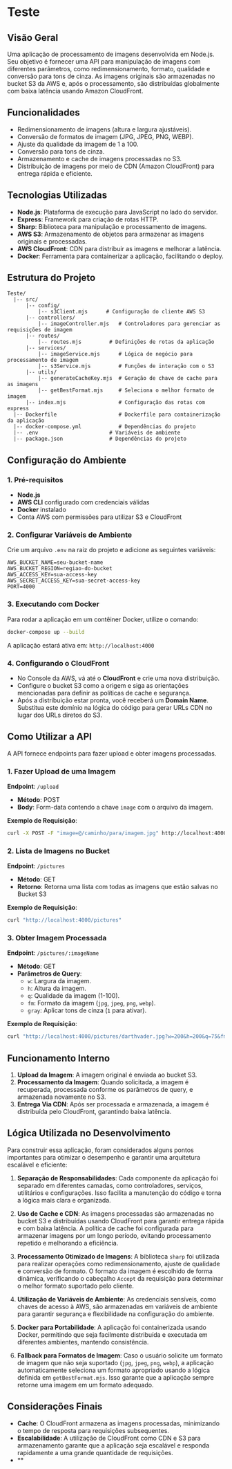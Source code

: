 # Teste

## Visão Geral

Uma aplicação de processamento de imagens desenvolvida em Node.js. Seu objetivo é fornecer uma API para manipulação de imagens com diferentes parâmetros, como redimensionamento, formato, qualidade e conversão para tons de cinza. As imagens originais são armazenadas no bucket S3 da AWS e, após o processamento, são distribuídas globalmente com baixa latência usando Amazon CloudFront.

## Funcionalidades

- Redimensionamento de imagens (altura e largura ajustáveis).
- Conversão de formatos de imagem (JPG, JPEG, PNG, WEBP).
- Ajuste da qualidade da imagem de 1 a 100.
- Conversão para tons de cinza.
- Armazenamento e cache de imagens processadas no S3.
- Distribuição de imagens por meio de CDN (Amazon CloudFront) para entrega rápida e eficiente.

## Tecnologias Utilizadas

- **Node.js**: Plataforma de execução para JavaScript no lado do servidor.
- **Express**: Framework para criação de rotas HTTP.
- **Sharp**: Biblioteca para manipulação e processamento de imagens.
- **AWS S3**: Armazenamento de objetos para armazenar as imagens originais e processadas.
- **AWS CloudFront**: CDN para distribuir as imagens e melhorar a latência.
- **Docker**: Ferramenta para containerizar a aplicação, facilitando o deploy.

## Estrutura do Projeto

```
Teste/
  |-- src/
      |-- config/
          |-- s3Client.mjs      # Configuração do cliente AWS S3
      |-- controllers/
          |-- imageController.mjs   # Controladores para gerenciar as requisições de imagem
      |-- routes/
          |-- routes.mjs         # Definições de rotas da aplicação
      |-- services/
          |-- imageService.mjs      # Lógica de negócio para processamento de imagem
          |-- s3Service.mjs         # Funções de interação com o S3
      |-- utils/
          |-- generateCacheKey.mjs  # Geração de chave de cache para as imagens
          |-- getBestFormat.mjs     # Seleciona o melhor formato de imagem
      |-- index.mjs                 # Configuração das rotas com express
  |-- Dockerfile                    # Dockerfile para containerização da aplicação
  |-- docker-compose.yml            # Dependências do projeto
  |-- .env                       # Variáveis de ambiente
  |-- package.json               # Dependências do projeto
```

## Configuração do Ambiente

### 1. Pré-requisitos

- **Node.js**
- **AWS CLI** configurado com credenciais válidas
- **Docker** instalado
- Conta AWS com permissões para utilizar S3 e CloudFront

### 2. Configurar Variáveis de Ambiente

Crie um arquivo `.env` na raiz do projeto e adicione as seguintes variáveis:

```
AWS_BUCKET_NAME=seu-bucket-name
AWS_BUCKET_REGION=regiao-do-bucket
AWS_ACCESS_KEY=sua-access-key
AWS_SECRET_ACCESS_KEY=sua-secret-access-key
PORT=4000
```

### 3. Executando com Docker

Para rodar a aplicação em um contêiner Docker, utilize o comando:

```bash
docker-compose up --build
```

A aplicação estará ativa em: `http://localhost:4000`

### 4. Configurando o CloudFront

- No Console da AWS, vá até o **CloudFront** e crie uma nova distribuição.
- Configure o bucket S3 como a origem e siga as orientações mencionadas para definir as políticas de cache e segurança.
- Após a distribuição estar pronta, você receberá um **Domain Name**. Substitua este domínio na lógica do código para gerar URLs CDN no lugar dos URLs diretos do S3.

## Como Utilizar a API

A API fornece endpoints para fazer upload e obter imagens processadas.

### 1. Fazer Upload de uma Imagem

**Endpoint**: `/upload`

- **Método**: POST
- **Body**: Form-data contendo a chave `image` com o arquivo da imagem.

**Exemplo de Requisição**:

```bash
curl -X POST -F "image=@/caminho/para/imagem.jpg" http://localhost:4000/upload
```

### 2. Lista de Imagens no Bucket

**Endpoint**: `/pictures`

- **Método**: GET
- **Retorno**: Retorna uma lista com todas as imagens que estão salvas no Bucket S3

**Exemplo de Requisição**:

```bash
curl "http://localhost:4000/pictures"
```

### 3. Obter Imagem Processada

**Endpoint**: `/pictures/:imageName`

- **Método**: GET
- **Parâmetros de Query**:
  - `w`: Largura da imagem.
  - `h`: Altura da imagem.
  - `q`: Qualidade da imagem (1-100).
  - `fm`: Formato da imagem (`jpg`, `jpeg`, `png`, `webp`).
  - `gray`: Aplicar tons de cinza (`1` para ativar).

**Exemplo de Requisição**:

```bash
curl "http://localhost:4000/pictures/darthvader.jpg?w=200&h=200&q=75&fm=webp&gray=1"
```

## Funcionamento Interno

1. **Upload da Imagem**: A imagem original é enviada ao bucket S3.
2. **Processamento da Imagem**: Quando solicitada, a imagem é recuperada, processada conforme os parâmetros de query, e armazenada novamente no S3.
3. **Entrega Via CDN**: Após ser processada e armazenada, a imagem é distribuída pelo CloudFront, garantindo baixa latência.

## Lógica Utilizada no Desenvolvimento

Para construir essa aplicação, foram considerados alguns pontos importantes para otimizar o desempenho e garantir uma arquitetura escalável e eficiente:

1. **Separação de Responsabilidades**: Cada componente da aplicação foi separado em diferentes camadas, como controladores, serviços, utilitários e configurações. Isso facilita a manutenção do código e torna a lógica mais clara e organizada.

2. **Uso de Cache e CDN**: As imagens processadas são armazenadas no bucket S3 e distribuídas usando CloudFront para garantir entrega rápida e com baixa latência. A política de cache foi configurada para armazenar imagens por um longo período, evitando processamento repetido e melhorando a eficiência.

3. **Processamento Otimizado de Imagens**: A biblioteca `sharp` foi utilizada para realizar operações como redimensionamento, ajuste de qualidade e conversão de formato. O formato da imagem é escolhido de forma dinâmica, verificando o cabeçalho `Accept` da requisição para determinar o melhor formato suportado pelo cliente.

4. **Utilização de Variáveis de Ambiente**: As credenciais sensíveis, como chaves de acesso à AWS, são armazenadas em variáveis de ambiente para garantir segurança e flexibilidade na configuração do ambiente.

5. **Docker para Portabilidade**: A aplicação foi containerizada usando Docker, permitindo que seja facilmente distribuída e executada em diferentes ambientes, mantendo consistência.

6. **Fallback para Formatos de Imagem**: Caso o usuário solicite um formato de imagem que não seja suportado (`jpg`, `jpeg`, `png`, `webp`), a aplicação automaticamente seleciona um formato apropriado usando a lógica definida em `getBestFormat.mjs`. Isso garante que a aplicação sempre retorne uma imagem em um formato adequado.

## Considerações Finais

- **Cache**: O CloudFront armazena as imagens processadas, minimizando o tempo de resposta para requisições subsequentes.
- **Escalabilidade**: A utilização de CloudFront como CDN e S3 para armazenamento garante que a aplicação seja escalável e responda rapidamente a uma grande quantidade de requisições.
- \*\*
